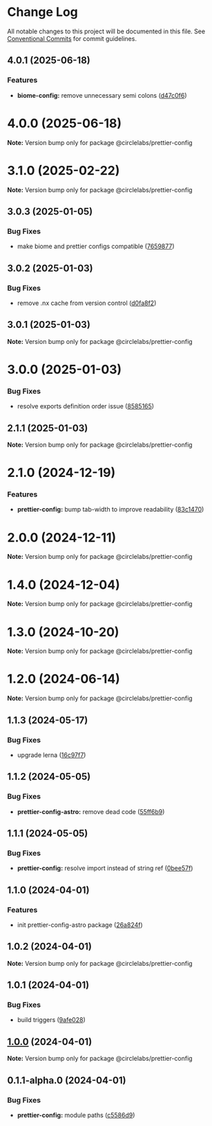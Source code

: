 # Change Log

All notable changes to this project will be documented in this file.
See [Conventional Commits](https://conventionalcommits.org) for commit guidelines.

## 4.0.1 (2025-06-18)


### Features

* **biome-config:** remove unnecessary semi colons ([d47c0f6](https://github.com/circlelabs-dev/circlelabs-config/commit/d47c0f6c099feb6746408d84e7a063a1be0ecf9f))





# 4.0.0 (2025-06-18)

**Note:** Version bump only for package @circlelabs/prettier-config





# 3.1.0 (2025-02-22)

**Note:** Version bump only for package @circlelabs/prettier-config





## 3.0.3 (2025-01-05)


### Bug Fixes

* make biome and prettier configs compatible ([7659877](https://github.com/circlelabs-dev/circlelabs-config/commit/76598773d925c42621a33e4f26da853c70f72a2c))





## 3.0.2 (2025-01-03)


### Bug Fixes

* remove .nx cache from version control ([d0fa8f2](https://github.com/circlelabs-dev/circlelabs-config/commit/d0fa8f2d61d77e232b224f003349b6647ee14361))





## 3.0.1 (2025-01-03)

**Note:** Version bump only for package @circlelabs/prettier-config





# 3.0.0 (2025-01-03)


### Bug Fixes

* resolve exports definition order issue ([8585165](https://github.com/circlelabs-dev/circlelabs-config/commit/858516507952476314bc553ee53525bc861f21e8))





## 2.1.1 (2025-01-03)

**Note:** Version bump only for package @circlelabs/prettier-config

# 2.1.0 (2024-12-19)

### Features

- **prettier-config:** bump tab-width to improve readability ([83c1470](https://github.com/circlelabs-dev/circlelabs-config/commit/83c147052c20d1a180c5e8d2b69cbdbdbfa59400))

# 2.0.0 (2024-12-11)

**Note:** Version bump only for package @circlelabs/prettier-config

# 1.4.0 (2024-12-04)

**Note:** Version bump only for package @circlelabs/prettier-config

# 1.3.0 (2024-10-20)

**Note:** Version bump only for package @circlelabs/prettier-config

# 1.2.0 (2024-06-14)

**Note:** Version bump only for package @circlelabs/prettier-config

## 1.1.3 (2024-05-17)

### Bug Fixes

- upgrade lerna ([16c97f7](https://github.com/circlelabs-dev/circlelabs-config/commit/16c97f7d528f54df79604d5ffb7c189503d49439))

## 1.1.2 (2024-05-05)

### Bug Fixes

- **prettier-config-astro:** remove dead code ([55ff6b9](https://github.com/circlelabs-dev/circlelabs-config/commit/55ff6b91b9f4d1632c834b57b6ff4609b6bc0094))

## 1.1.1 (2024-05-05)

### Bug Fixes

- **prettier-config:** resolve import instead of string ref ([0bee57f](https://github.com/circlelabs-dev/circlelabs-config/commit/0bee57fb66bf111d8f71229185217314f80e86a5))

## 1.1.0 (2024-04-01)

### Features

- init prettier-config-astro package ([26a824f](https://github.com/circlelabs-dev/circlelabs-config/commit/26a824f4e157853834536083660dd39af4c97f87))

## 1.0.2 (2024-04-01)

**Note:** Version bump only for package @circlelabs/prettier-config

## 1.0.1 (2024-04-01)

### Bug Fixes

- build triggers ([9afe028](https://github.com/circlelabs-dev/circlelabs-config/commit/9afe028655b6fe5dbd55935f14cbc9234c98d229))

## [1.0.0](https://github.com/circlelabs-dev/circlelabs-config/compare/v0.1.1-alpha.0...v1.0.0) (2024-04-01)

**Note:** Version bump only for package @circlelabs/prettier-config

## 0.1.1-alpha.0 (2024-04-01)

### Bug Fixes

- **prettier-config:** module paths ([c5586d9](https://github.com/circlelabs-dev/circlelabs-config/commit/c5586d9e5acd9a043f4e8c3a0dc12e85a387a936))
